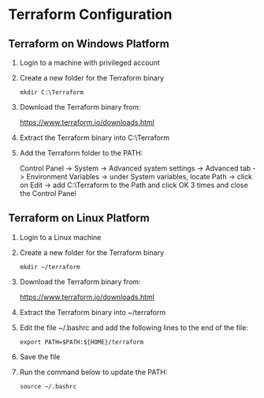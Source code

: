 # Terraform Configuration

## Terraform on Windows Platform

1. Login to a machine with privileged account

2. Create a new folder for the Terraform binary

   `mkdir C:\Terraform`

3. Download the Terraform binary from:

   https://www.terraform.io/downloads.html

4. Extract the Terraform binary into C:\Terraform

5. Add the Terraform folder to the PATH:

   Control Panel -> System -> Advanced system settings -> Advanced tab -> Environment Variables -> under System variables, locate Path -> click on Edit -> add C:\Terraform to the Path and click OK 3 times and close the Control Panel



## Terraform on Linux Platform

1. Login to a Linux machine

2. Create a new folder for the Terraform binary

   `mkdir ~/terraform`

3. Download the Terraform binary from:

   https://www.terraform.io/downloads.html

4. Extract the Terraform binary into ~/terraform

5. Edit the file ~/.bashrc and add the following lines to the end of the file:

   `export PATH=$PATH:${HOME}/terraform`

6. Save the file 

7. Run the command below to update the PATH:

   `source ~/.bashrc`